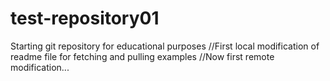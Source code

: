 # test-repository01

Starting git repository for educational purposes
//First local modification of readme file for fetching and pulling examples
//Now first remote modification...
